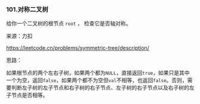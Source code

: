 ### 101.对称二叉树

给你一个二叉树的根节点 `root` ， 检查它是否轴对称。

来源：力扣

https://leetcode.cn/problems/symmetric-tree/description/



思路：

​		如果根节点的两个左右子树，如果两个都为`NULL`，直接返回`true`，如果只是其中一个为空，返回`false`，如果两个都不为空但`val`不相等，也返回`false`。否则，需要判断左子树的左子节点和右子树的右子节点、左子树的右子节点以及右子树的左子节点是否相等。